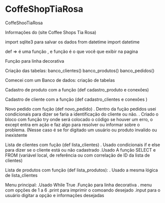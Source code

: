 # CoffeShopTiaRosa
CoffeShooTiaRosa

Informações do (site Coffee Shops Tia Rosa)

import sqlite3  para salvar os dados
from datetime import datetime

def => é uma função , e função  é o que você que exibir na pagina

Função para linha decorativa

Criação das tabelas:
banco_clientes()
banco_produtos()
banco_pedidos()


Comecei com um  Banco de dados: criação de tabelas

Cadastro de produto com a função (def cadastro_produto  e conexões)

Cadastro de cliente com a função (def cadastro_clientes e conexões )

Novo pedido com fução (def novo_pedido)
    . Dentro da fução pedidos usei condicionais para dizer se faria a identificação do cliente ou não.
    . Criado o  bloco com função try onde será  colocado o código se houver um erro, o except entra em
    ação e faz algo para resolver ou informar sobre o problema. (Nesse caso é se for digitado um usuário
    ou produto invalido ou inexistente

Lista de clientes com fução (def lista_clientes)
    . Usado condicionais if e else para dizer se o cliente está ou não cadastrado
    .Usado A função SELECT  e FROM (variável local, de referência ou com  correlação de ID da lista de clientes)

Lista de produtos com função (def lista_produtos):
    . Usado a mesma lógica de lista_clientes

Menu principal:
   .Usado While True
   .Função para linha decorativa
   . menu com opções de 1 a 6
   .print para imprimir o comoando desejado
   .input para o usuário digitar a opção e informações desejadas
